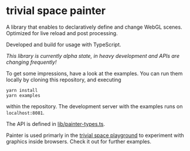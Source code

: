# trivial space painter

A library that enables to declaratively define and change WebGL scenes.
Optimized for live reload and post processing.

Developed and build for usage with TypeScript.

*This library is currently alpha state, in heavy development and APIs are changing frequently!*

To get some impressions, have a look at the examples. You can run them locally by cloning this repository,
and executing

	yarn install
	yarn examples

within the repository. The development server with the examples runs on `localhost:8081`.

The API is defined in [lib/painter-types.ts](https://github.com/trivial-space/painter/blob/master/lib/painter-types.ts).

Painter is used primarly in the [trivial space playground](https://github.com/trivial-space/playground) to experiment with graphics inside browsers. Check it out for further examples.
